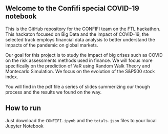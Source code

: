 ## Welcome to the Confifi special COVID-19 notebook

This is the GitHub repository for the CONFIFI team on the FTL hackathon. This hackaton focused on Big Data and the impact of COVID-19, the selected track employs financial data analysis to better understand the impacts of the pandemic on global markets.

Our goal for this project is to study the impact of big crises such as COVID on the risk assessments methods used in finance. We will focus more specifically on the prediction of VaR using Random Walk Theory and Montecarlo Simulation. We focus on the evolution of the S&P500 stock index.

You will find in the pdf file a series of slides summerizing our though process and the results we found on the way. 

## How to run

Just download the `CONFIFI.ipynb` and the `totals.json` files to your local Jupyter Notebook 

